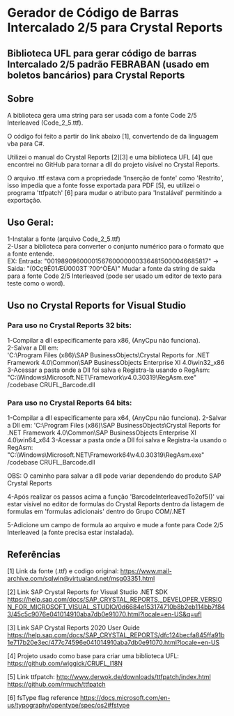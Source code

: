 ﻿# Gerador de Código de Barras Intercalado 2/5 para Crystal Reports
## Biblioteca UFL para gerar código de barras Intercalado 2/5 padrão FEBRABAN (usado em boletos bancários) para Crystal Reports

## Sobre
A biblioteca gera uma string para ser usada com a fonte Code 2/5 Interleaved (Code_2_5.ttf).

O código foi feito a partir do link abaixo [1], convertendo de da linguagem vba para C#.

Utilizei o manual do Crystal Reports [2][3] e uma biblioteca UFL [4] que encontrei no GitHub para tornar a dll do projeto visível no Crystal Reports.

O arquivo .ttf estava com a propriedade 'Inserção de fonte' como 'Restrito', isso impedia que a fonte fosse exportada para 
PDF [5], eu utilizei o programa 'ttfpatch' [6] para mudar o atributo para 'Instalável' permitindo a exportação.

## Uso Geral:
1-Instalar a fonte (arquivo Code_2_5.ttf)   
2-Usar a biblioteca para converter o conjunto numérico para o formato que a fonte entende.   
EX:
Entrada: "00198909600001567600000003364815000046685817" -> Saida: "(0Cç9Ê01ÆÚ0003T`?00^ÒÈA)"
Mudar a fonte da string de saída para a fonte Code 2/5 Interleaved (pode ser usado um editor de texto para teste como o word).

## Uso no Crystal Reports for Visual Studio
### Para uso no Crystal Reports 32 bits:
1-Compilar a dll especificamente para x86, (AnyCpu não funciona).   
2-Salvar a Dll em:   
	'C:\Program Files (x86)\SAP BusinessObjects\Crystal Reports for .NET Framework 4.0\Common\SAP BusinessObjects Enterprise XI 4.0\win32_x86   
3-Acessar a pasta onde a Dll foi salva e Registra-la usando o RegAsm:
	"C:\Windows\Microsoft.NET\Framework\v4.0.30319\RegAsm.exe" /codebase CRUFL_Barcode.dll

### Para uso no Crystal Reports 64 bits:
1-Compilar a dll especificamente para x64, (AnyCpu não funciona).
2-Salvar a Dll em:
	'C:\Program Files (x86)\SAP BusinessObjects\Crystal Reports for .NET Framework 4.0\Common\SAP BusinessObjects Enterprise XI 4.0\win64_x64
3-Acessar a pasta onde a Dll foi salva e Registra-la usando o RegAsm:
	"C:\Windows\Microsoft.NET\Framework64\v4.0.30319\RegAsm.exe" /codebase CRUFL_Barcode.dll

OBS: O caminho para salvar a dll pode variar dependendo do produto SAP Crystal Reports

4-Após realizar os passos acima a função 'BarcodeInterleavedTo2of5()' vai estar visível no editor de formulas do Crystal Reports
dentro da listagem de formulas em 'formulas adicionais' dentro do Grupo COM/.NET

5-Adicione um campo de formula ao arquivo e mude a fonte para Code 2/5 Interleaved (a fonte precisa estar instalada).

## Referências
[1] Link da fonte (.ttf) e codigo original: 
https://www.mail-archive.com/sqlwin@virtualand.net/msg03351.html

[2] Link SAP Crystal Reports for Visual Studio .NET SDK
https://help.sap.com/docs/SAP_CRYSTAL_REPORTS,_DEVELOPER_VERSION_FOR_MICROSOFT_VISUAL_STUDIO/0d6684e153174710b8b2eb114bb7f843/45c5c9076e041014910aba7db0e91070.html?locale=en-US&q=ufl

[3] Link SAP Crystal Reports 2020 User Guide 
https://help.sap.com/docs/SAP_CRYSTAL_REPORTS/dfc124becfa845ffa91b1e717b20e3ec/477c74596e041014910aba7db0e91070.html?locale=en-US

[4] Projeto usado como base para criar uma biblioteca UFL:
https://github.com/wiggick/CRUFL_I18N

[5] Link ttfpatch: 
http://www.derwok.de/downloads/ttfpatch/index.html
https://github.com/rmuch/ttfpatch

[6] fsType flag reference
https://docs.microsoft.com/en-us/typography/opentype/spec/os2#fstype
